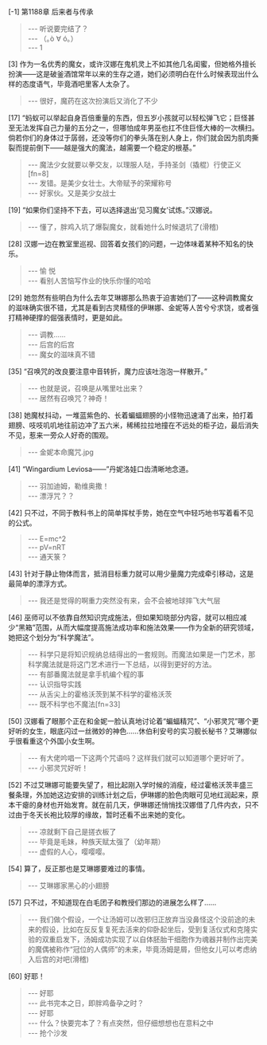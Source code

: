 
[-1] 第1188章 后来者与传承
>--- 听说要完结了？<br>
>--- （｡ò ∀ ó｡）<br>
>--- 1<br>

[3] 作为一名优秀的魔女，或许汉娜在鬼机灵上不如其他几名闺蜜，但她格外擅长扮演——这是破釜酒馆常年以来的生存之道，她们必须明白在什么时候表现出什么样的态度语气，毕竟酒吧里客人太杂了。
>--- 很好，魔药在这次扮演后又消化了不少<br>

[17] “蚂蚁可以举起自身百倍重量的东西，但五岁小孩就可以轻松弹飞它；巨怪甚至无法发挥自己力量的五分之一，但哪怕成年男巫也扛不住巨怪大棒的一次横扫。倘若你们的身体过于孱弱，还没等你们的拳头落在别人身上，你们就会因为肌肉撕裂而提前倒下——越是强大的魔法，越需要一个稳定的根基。”
>--- 魔法少女就要以拳交友，以理服人哒，手持圣剑（撬棍）行使正义[fn=8]<br>
>--- 发错。是美少女壮士。大帝赋予的荣耀称号<br>
>--- 好家伙。又是美少女战士<br>

[19] “如果你们坚持不下去，可以选择退出‘见习魔女’试炼。”汉娜说。
>--- 懂了，胖鸡入坑了爆裂魔女，就看她什么时候退坑了(滑稽)<br>

[28] 汉娜一边在教室里巡视、回答着女孩们的问题，一边体味着某种不知名的快乐。
>--- 愉 悦<br>
>--- 看别人苦恼写作业的快乐你懂的哈哈<br>

[29] 她忽然有些明白为什么去年艾琳娜那么热衷于迫害她们了——这种调教魔女的滋味确实很不错，尤其是看到古灵精怪的伊琳娜、金妮等人苦兮兮求饶，或者强打精神硬撑的倔强表情时，更是如此。
>--- 调教……<br>
>--- 后宫的后宫<br>
>--- 魔女的滋味真不错<br>

[35] “召唤咒的改良要注意中音转折，魔力应该吐泡泡一样散开。”
>--- 也就是说，召唤是从嘴里吐出来？<br>
>--- 居然有召唤咒？神奇！<br>

[38] 她魔杖抖动，一堆蓝紫色的、长着蝙蝠翅膀的小怪物迅速涌了出来，拍打着翅膀、吱吱叽叽地往前边冲了五六米，稀稀拉拉地撞在不远处的柜子边，最后消失不见，惹来一旁众人好奇的围观。
>--- 金妮本命魔咒.jpg<br>

[41] “Wingardium Leviosa——”丹妮洛娃口齿清晰地念道。
>--- 羽加迪姆，勒维奥撒！<br>
>--- 漂浮咒？？<br>

[42] 只不过，不同于教科书上的简单挥杖手势，她在空气中轻巧地书写着看不见的公式。
>--- E=mc^2<br>
>--- pV=nRT<br>
>--- 通天箓？<br>

[43] 针对于静止物体而言，抵消目标重力就可以用少量魔力完成牵引移动，这是最简单的漂浮方式。
>--- 我还是觉得的啊重力突然没有来，会不会被地球摔飞大气层<br>

[46] 巫师可以不依靠自然知识完成施法，但如果知晓部分内容，就可以相应减少“黑箱”范围，从而大幅度提高施法成功率和施法效果——作为全新的研究领域，她把这个划分为“科学魔法”。
>--- 科学只是将知识规纳总结得出的一套规则。而魔法如果是一门艺术，那科学魔法就是将这门艺术进行一下总结，以得到更好的方法。<br>
>--- 有部番魔法就是拿手机编个程的事<br>
>--- 认识指导实践<br>
>--- 从舌尖上的霍格沃茨到某不科学的霍格沃茨<br>
>--- 既不科学也不魔法[fn=33]<br>

[50] 汉娜看了眼那个正在和金妮一脸认真地讨论着“蝙蝠精咒”、“小邪灵咒”哪个更好听的女生，眼底闪过一丝微妙的神色……休伯利安号的实习舰长秘书？艾琳娜似乎很看重这个外国小女生啊。
>--- 有大佬吟唱一下这两个咒语吗？这样我们就可以知道哪个更好听了。<br>
>--- 小邪灵咒好听！<br>

[52] 不过艾琳娜可能要失望了，相比起刚入学时候的消瘦，经过霍格沃茨丰盛三餐条理，外加她这边安排的训练计划之后，伊琳娜的脸色肉眼可见地红润起来，原本干瘪的身材也开始发育。就在前几天，伊琳娜还悄悄找汉娜借了几件内衣，只不过由于冬天长袍比较厚的缘故，暂时还看不出来她的变化。
>--- 凉就剩下自己是搓衣板了<br>
>--- 毕竟是毛妹，种族天赋太强了（幼年期）<br>
>--- 虚假的人心，嘤嘤嘤。<br>

[54] 算了，反正那也是艾琳娜要难过的事情。
>--- 艾琳娜家黑心的小翅膀<br>

[57] 只不过，不知道现在白毛团子和教授们那边的进展怎么样了……
>--- 我们做个假设，一个让汤姆可以改邪归正放弃当没鼻怪这个没前途的未来的假设，比如在反反复复死去活来的仰卧起坐后，受到复活仪式和克隆实验的双重启发下，汤姆成功实现了以自体胚胎干细胞作为魂器并制作出完美的魔偶被称作“冠位的人偶师”的未来，毕竟汤姆是屑，但他女儿可以考虑纳入后宫的对吧(滑稽)<br>

[60] 好耶！
>--- 好耶<br>
>--- 此书完本之日，即胖鸡备孕之时？<br>
>--- 好耶<br>
>--- 什么？快要完本了？有点突然，但仔细想想也在意料之中<br>
>--- 抢个沙发<br>
